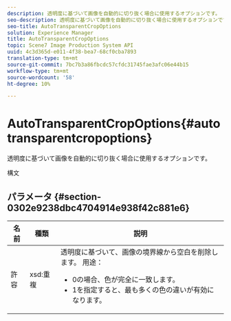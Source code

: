 ```yaml
---
description: 透明度に基づいて画像を自動的に切り抜く場合に使用するオプションです。
seo-description: 透明度に基づいて画像を自動的に切り抜く場合に使用するオプションです。
seo-title: AutoTransparentCropOptions
solution: Experience Manager
title: AutoTransparentCropOptions
topic: Scene7 Image Production System API
uuid: 4c3d365d-e011-4f38-bea7-68cf0cba7893
translation-type: tm+mt
source-git-commit: 7bc7b3a86fbcdc57cfdc31745fae3afc06e44b15
workflow-type: tm+mt
source-wordcount: '58'
ht-degree: 10%

---
```



# AutoTransparentCropOptions{#autotransparentcropoptions}

透明度に基づいて画像を自動的に切り抜く場合に使用するオプションです。

構文

## パラメータ {#section-0302e9238dbc4704914e938f42c881e6}

<table id="table_F6A0DBA37F704C2097C617A0A6767566"> 
 <thead> 
  <tr> 
   <th colname="col1" class="entry"> 名前 </th> 
   <th colname="col2" class="entry"> 種類 </th> 
   <th colname="col3" class="entry"> 説明 </th> 
  </tr> 
 </thead>
 <tbody> 
  <tr> 
   <td colname="col1"> <span class="codeph"> 許容</span> </td> 
   <td colname="col2"> <span class="codeph"> xsd:重複</span> </td> 
   <td colname="col3">透明度に基づいて、画像の境界線から空白を削除します。 用途： 
    <ul id="ul_FE5423B857AE43FCBA7A9AEA76C754CC">
     <li id="li_01E3BD0AB8DA4C408B47CB02B269404A">0の場合、色が完全に一致します。 </li>
     <li id="li_FCE21384265D4ECE9C0D785F1BB32C3A">1を指定すると、最も多くの色の違いが有効になります。 </li>
    </ul></td> 
  </tr> 
 </tbody> 
</table>

